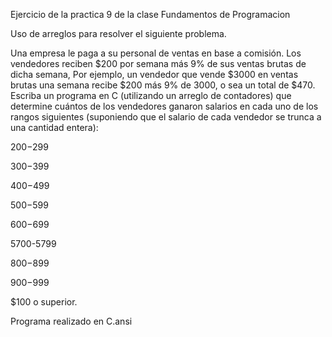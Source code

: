 Ejercicio de la practica 9 de la clase Fundamentos de Programacion

Uso de arreglos para resolver el siguiente problema.

Una empresa le paga a su personal de ventas en base a comisión. Los vendedores reciben $200 por
semana más 9% de sus ventas brutas de dicha semana, Por ejemplo, un vendedor que vende $3000 en
ventas brutas una semana recibe $200 más 9% de 3000, o sea un total de $470. 
Escriba un programa en C (utilizando un arreglo de contadores) que determine
cuántos de los vendedores ganaron salarios en cada uno de los rangos siguientes
(suponiendo que el salario de cada vendedor se trunca a una cantidad entera):

$200-$299

$300-$399

$400-$499

$500-$599

$600-$699

5700-5799

$800-$899

$900-$999

$100 o superior.

Programa realizado en C.ansi
